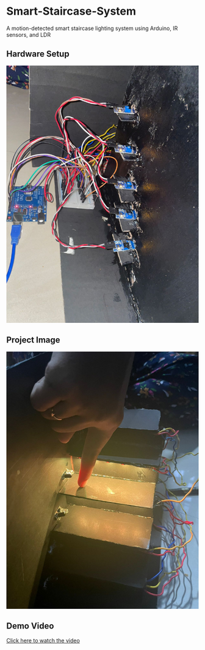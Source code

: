 # Smart-Staircase-System
A motion-detected smart staircase lighting system using Arduino, IR sensors, and LDR


## Hardware Setup

![Hardware](https://raw.githubusercontent.com/Nanda-5002/Smart-Staircase-System/refs/heads/main/hardware.jfif)


## Project Image

![Project](https://raw.githubusercontent.com/Nanda-5002/Smart-Staircase-System/refs/heads/main/project%20image.jfif)


## Demo Video
[Click here to watch the video](file:///C:/Users/Dell/Downloads/WhatsApp%20Video%202025-06-15%20at%2011.39.02%20AM%20(1).mp4)
